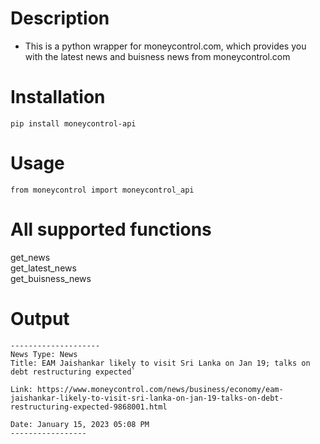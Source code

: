# Description 
* This is a python wrapper for moneycontrol.com, which provides you with the latest news and buisness news from moneycontrol.com

# Installation
`pip install moneycontrol-api`<br>
# Usage
`from moneycontrol import moneycontrol_api`<br>

# All supported functions
get_news<br>
get_latest_news<br>
get_buisness_news

# Output
```
--------------------
News Type: News
Title: EAM Jaishankar likely to visit Sri Lanka on Jan 19; talks on debt restructuring expected`

Link: https://www.moneycontrol.com/news/business/economy/eam-jaishankar-likely-to-visit-sri-lanka-on-jan-19-talks-on-debt-restructuring-expected-9868001.html 

Date: January 15, 2023 05:08 PM
-----------------
```
